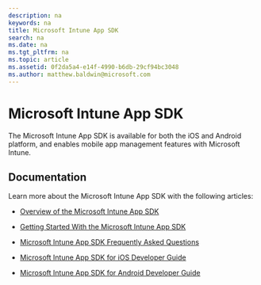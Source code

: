 ```yaml
---
description: na
keywords: na
title: Microsoft Intune App SDK
search: na
ms.date: na
ms.tgt_pltfrm: na
ms.topic: article
ms.assetid: 0f2da5a4-e14f-4990-b6db-29cf94bc3048
ms.author: matthew.baldwin@microsoft.com
---
```

# Microsoft Intune App SDK
The Microsoft Intune App SDK is available for both the iOS and Android platform, and enables mobile app management features with Microsoft Intune.

## Documentation
Learn more about the Microsoft Intune App SDK with the following articles:

-   [Overview of the Microsoft Intune App SDK](../Topic/Overview_of_the_Microsoft_Intune_App_SDK.md)

-   [Getting Started With the Microsoft Intune App SDK](../Topic/Getting_Started_With_the_Microsoft_Intune_App_SDK.md)

-   [Microsoft Intune App SDK Frequently Asked Questions](../Topic/Microsoft_Intune_App_SDK_Frequently_Asked_Questions.md)

-   [Microsoft Intune App SDK for iOS Developer Guide](../Topic/Microsoft_Intune_App_SDK_for_iOS_Developer_Guide.md)

-   [Microsoft Intune App SDK for Android Developer Guide](../Topic/Microsoft_Intune_App_SDK_for_Android_Developer_Guide.md)

